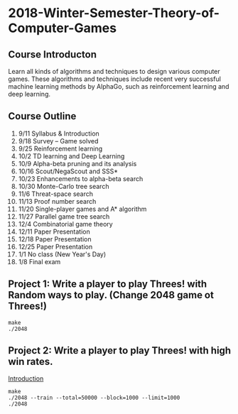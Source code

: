 # 2018-Winter-Semester-Theory-of-Computer-Games
## Course Introducton
Learn all kinds of algorithms and techniques to design various computer games. 
These algorithms and techniques include recent very successful machine learning methods by AlphaGo, such as reinforcement learning and deep learning.

## Course Outline
1.	9/11 	Syllabus & Introduction 
2.	9/18 	Survey – Game solved 
3.	9/25 	Reinforcement learning  
4.	10/2 	TD learning and Deep Learning 
5.	10/9 	Alpha-beta pruning and its analysis 
6.	10/16 	Scout/NegaScout and SSS* 
7.	10/23 	Enhancements to alpha-beta search 
8.	10/30 	Monte-Carlo tree search  
9.	11/6 	Threat-space search 
10.	11/13 	Proof number search  
11.	11/20 	Single-player games and A* algorithm 
12.	11/27 	Parallel game tree search 
13.	12/4 	Combinatorial game theory 
14.	12/11 	Paper Presentation 
15.	12/18 	Paper Presentation 
16.	12/25 	Paper Presentation 
17.	1/1 	No class (New Year's Day) 
18.	1/8 	Final exam

## Project 1: Write a player to play Threes! with Random ways to play. (Change 2048 game ot Threes!)
```shell
make
./2048
```

## Project 2: Write a player to play Threes! with high win rates.
[Introduction](./pj-2-v1.pdf)
```shell
make
./2048 --train --total=50000 --block=1000 --limit=1000
./2048
```
